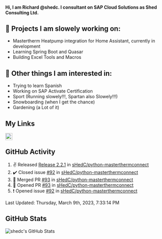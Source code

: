 #### Hi, I am Richard @shedc. I consultant on SAP Cloud Solutions as Shed Consulting Ltd.

## 👋 Projects I am slowely working on:
- Mastertherm Heatpump integration for Home Assistant, currently in development
- Learning Spring Boot and Quasar
- Building Excel Tools and Macros

## 👀 Other things I am interested in:
- Trying to learn Spanish
- Working on SAP Activate Certification
- Sport (Running slowely!!!, Spartan also Slowely!!!)
- Snowboarding (when I get the chance)
- Gardening (a Lot of it)

## My Links
[<img align="left" alt="shedc | LinkedIn" width="22px" src="https://cdn.jsdelivr.net/npm/simple-icons@v3/icons/linkedin.svg" />][linkedin]

<br/>

## GitHub Activity
<!--RECENT_ACTIVITY:start-->
1. ✌️ Released [Release 2.2.1](https://github.com/sHedC/python-masterthermconnect/releases/tag/2.2.1) in [sHedC/python-masterthermconnect](https://github.com/sHedC/python-masterthermconnect)
2. ✔️ Closed issue [#92](https://github.com/sHedC/python-masterthermconnect/issues/92) in [sHedC/python-masterthermconnect](https://github.com/sHedC/python-masterthermconnect)
3. 🎉 Merged PR [#93](https://github.com/sHedC/python-masterthermconnect/pull/93) in [sHedC/python-masterthermconnect](https://github.com/sHedC/python-masterthermconnect)
4. 💪 Opened PR [#93](https://github.com/sHedC/python-masterthermconnect/pull/93) in [sHedC/python-masterthermconnect](https://github.com/sHedC/python-masterthermconnect)
5. ❗️ Opened issue [#92](https://github.com/sHedC/python-masterthermconnect/issues/92) in [sHedC/python-masterthermconnect](https://github.com/sHedC/python-masterthermconnect)
<!--RECENT_ACTIVITY:end-->
<!--RECENT_ACTIVITY:last_update-->
Last Updated: Thursday, March 9th, 2023, 7:33:14 PM
<!--RECENT_ACTIVITY:last_update_end-->

## GitHub Stats
<img align="left" alt="shedc's GitHub Stats" src="https://github-readme-stats.vercel.app/api?username=shedc&show_icons=true&hide_title=true" />

[linkedin]: https://www.linkedin.com/in/richard-holmes-3314251/
